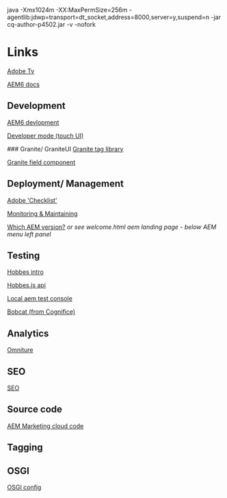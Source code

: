 java -Xmx1024m -XX:MaxPermSize=256m -agentlib:jdwp=transport=dt_socket,address=8000,server=y,suspend=n -jar cq-author-p4502.jar -v -nofork

# Links
[Adobe Tv](https://tv.adobe.com/videos/omniture/)

[AEM6 docs](https://helpx.adobe.com/support/experience-manager/6-3.html)

## Development
[AEM6 devlopment](https://helpx.adobe.com/experience-manager/6-3/sites/developing/user-guide.html)

[Developer mode (touch UI)](https://helpx.adobe.com/experience-manager/6-3/sites/developing/using/developer-mode.html)

### Granite/ GraniteUI
[Granite tag library](https://helpx.adobe.com/experience-manager/6-3/sites/developing/using/taglib.html)

[Granite field component](https://helpx.adobe.com/experience-manager/6-3/sites/developing/using/granite-ui-component.html)

## Deployment/ Management
[Adobe 'Checklist'](https://helpx.adobe.com/experience-manager/6-3/managing/using/best-practices-further-reference.html#KeyPerformanceIndicatorsandTargetMetrics)

[Monitoring & Maintaining](https://helpx.adobe.com/experience-manager/6-3/sites/deploying/using/monitoring-and-maintaining.html#MonitoringPerformance)

[Which AEM version?](http://localhost:4502/system/console/status-productinfo)
_or see welcome.html aem landing page - below AEM menu left panel_

## Testing
[Hobbes intro](https://helpx.adobe.com/experience-manager/6-3/sites/developing/using/hobbes.html)

[Hobbes.js api](https://helpx.adobe.com/experience-manager/6-3/sites/developing/using/reference-materials/test-api/index.html)

[Local aem test console]()

[Bobcat (from Cognifice)](https://github.com/Cognifide/bobcat)

## Analytics
[Omniture](https://marketing.adobe.com/developer/get-started/exchange/c-adobe-analytics-build)

## SEO
[SEO](https://helpx.adobe.com/experience-manager/6-3/managing/using/seo-and-url-management.html)

## Source code
[AEM Marketing cloud code](https://github.com/Adobe-Marketing-Cloud)

## Tagging
[](https://helpx.adobe.com/experience-manager/6-3/sites/developing/using/framework.html)

## OSGI
[OSGI config](https://helpx.adobe.com/experience-manager/6-2/sites/deploying/using/osgi-configuration-settings.html)
